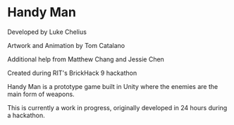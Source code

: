 # Handy Man
Developed by Luke Chelius

Artwork and Animation by Tom Catalano

Additional help from Matthew Chang and Jessie Chen

Created during RIT's BrickHack 9 hackathon

Handy Man is a prototype game built in Unity where the enemies are the main form of weapons.

This is currently a work in progress, originally developed in 24 hours during a hackathon.
